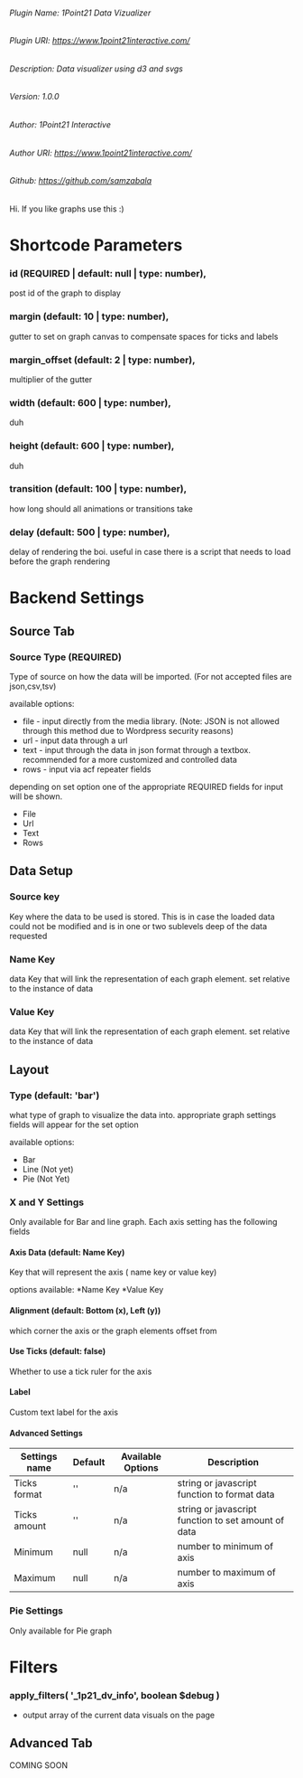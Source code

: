 ###### Plugin Name: 1Point21 Data Vizualizer
###### Plugin URI: https://www.1point21interactive.com/
###### Description: Data visualizer using d3 and svgs
###### Version: 1.0.0
###### Author: 1Point21 Interactive
###### Author URI: https://www.1point21interactive.com/
###### Github: https://github.com/samzabala



Hi. If you like graphs use this :)

# Shortcode Parameters




### id (REQUIRED | default: null | type: number),
post id of the graph to display

### margin (default: 10 | type: number),
gutter to set on graph canvas to compensate spaces for ticks and labels

### margin_offset (default: 2 | type: number),
multiplier of the gutter

### width (default: 600 | type: number),
duh

### height (default: 600 | type: number),
duh

### transition (default: 100 | type: number),
how long should all animations or transitions take

### delay (default: 500 | type: number),
delay of rendering the boi. useful in case there is a script that needs to load before the graph rendering


# Backend Settings

## Source Tab

### Source Type (REQUIRED)
Type of source on how the data will be imported. (For not accepted files are json,csv,tsv)

available options:
* file - input directly from the media library. (Note: JSON is not allowed through this method due to Wordpress security reasons)
* url - input data through a url
* text - input through the data in json format through a textbox. recommended for a more customized and controlled data
* rows - input via acf repeater fields

depending on set option one of the appropriate  REQUIRED fields for input will be shown. 
* File
* Url
* Text
* Rows

## Data Setup 

### Source key
Key where the data to be used is stored. This is in case the loaded data could not be modified and is in one or two sublevels deep of the data requested


### Name Key
data Key that will link the representation of each graph element. set relative to the instance of data

### Value Key
data Key that will link the representation of each graph element. set relative to the instance of data 



## Layout
### Type (default: 'bar')
what type of graph to visualize the data into. appropriate graph settings fields will appear for the set option

available options:
* Bar
* Line (Not yet)
* Pie (Not Yet)

### X and Y Settings
Only available for Bar and line graph. Each axis setting has the following fields

#### Axis Data (default: Name Key)
Key that will represent the axis ( name key or value key)

options available:
*Name Key
*Value Key

#### Alignment (default: Bottom (x), Left (y))
which corner the axis or the graph elements offset from


#### Use Ticks (default: false)
Whether to use a tick ruler for the axis

#### Label
Custom text label for the axis


#### Advanced Settings

| Settings name | Default | Available Options | Description  |
| ------------- | ------- | ----------------- | ------------ |
| Ticks format  | '' | n/a | string or javascript function to format data |
| Ticks amount  | '' | n/a | string or javascript function to set amount of data |
| Minimum       | null | n/a | number to minimum of axis |
| Maximum       | null | n/a | number to maximum of axis |



### Pie Settings
Only available for Pie graph

# Filters
### apply_filters( '_1p21_dv_info', boolean $debug )
- output array of the current data visuals on the page


## Advanced Tab
COMING SOON